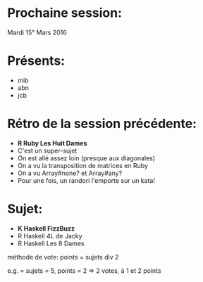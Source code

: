 # Prochaine session:
Mardi 15° Mars 2016

# Présents:
- mib
- abn
- jcb

# Rétro de la session précédente:
- **R Ruby Les Huit Dames**
- C'est un super-sujet
- On est allé assez loin (presque aux diagonales)
- On a vu la transposition de matrices en Ruby
- On a vu Array#none? et Array#any?
- Pour une fois, un randori l'emporte sur un kata!

# Sujet:
- **K Haskell FizzBuzz**
- R Haskell 4L de Jacky
- R Haskell Les 8 Dames

méthode de vote:
points = sujets div 2

e.g. = sujets = 5, points = 2 => 2 votes, à 1 et 2 points
